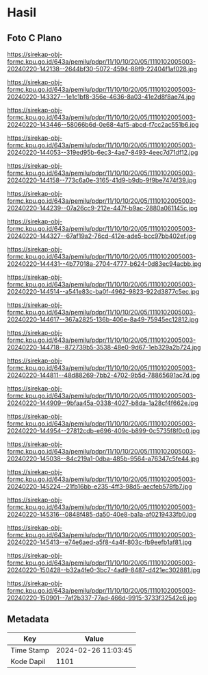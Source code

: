 # Hasil

## Foto C Plano

https://sirekap-obj-formc.kpu.go.id/643a/pemilu/pdpr/11/10/10/20/05/1110102005003-20240220-142138--2644bf30-5072-4594-88f9-22404f1af028.jpg

https://sirekap-obj-formc.kpu.go.id/643a/pemilu/pdpr/11/10/10/20/05/1110102005003-20240220-143327--1e1c1bf8-356e-4636-8a03-41e2d8f8ae74.jpg

https://sirekap-obj-formc.kpu.go.id/643a/pemilu/pdpr/11/10/10/20/05/1110102005003-20240220-143446--58066b6d-0e68-4af5-abcd-f7cc2ac551b6.jpg

https://sirekap-obj-formc.kpu.go.id/643a/pemilu/pdpr/11/10/10/20/05/1110102005003-20240220-144053--319ed95b-6ec3-4ae7-8493-4eec7d71df12.jpg

https://sirekap-obj-formc.kpu.go.id/643a/pemilu/pdpr/11/10/10/20/05/1110102005003-20240220-144158--773c6a0e-3165-41d9-b9db-9f9be7474f39.jpg

https://sirekap-obj-formc.kpu.go.id/643a/pemilu/pdpr/11/10/10/20/05/1110102005003-20240220-144239--07a26cc9-212e-447f-b9ac-2880a061145c.jpg

https://sirekap-obj-formc.kpu.go.id/643a/pemilu/pdpr/11/10/10/20/05/1110102005003-20240220-144327--67af19a2-76cd-412e-ade5-bcc97bb402ef.jpg

https://sirekap-obj-formc.kpu.go.id/643a/pemilu/pdpr/11/10/10/20/05/1110102005003-20240220-144431--4b77018a-2704-4777-b624-0d83ec94acbb.jpg

https://sirekap-obj-formc.kpu.go.id/643a/pemilu/pdpr/11/10/10/20/05/1110102005003-20240220-144514--a541e83c-ba0f-4962-9823-922d3877c5ec.jpg

https://sirekap-obj-formc.kpu.go.id/643a/pemilu/pdpr/11/10/10/20/05/1110102005003-20240220-144617--367a2825-136b-406e-8a49-75945ec12812.jpg

https://sirekap-obj-formc.kpu.go.id/643a/pemilu/pdpr/11/10/10/20/05/1110102005003-20240220-144718--872739b5-3538-48e0-9d67-1eb329a2b724.jpg

https://sirekap-obj-formc.kpu.go.id/643a/pemilu/pdpr/11/10/10/20/05/1110102005003-20240220-144811--48d88269-7bb2-4702-9b5d-78865691ac7d.jpg

https://sirekap-obj-formc.kpu.go.id/643a/pemilu/pdpr/11/10/10/20/05/1110102005003-20240220-144909--9bfaa45a-0338-4027-b8da-1a28cf4f662e.jpg

https://sirekap-obj-formc.kpu.go.id/643a/pemilu/pdpr/11/10/10/20/05/1110102005003-20240220-144954--27812cdb-e696-409c-b899-0c5735f8f0c0.jpg

https://sirekap-obj-formc.kpu.go.id/643a/pemilu/pdpr/11/10/10/20/05/1110102005003-20240220-145038--84c219a1-0dba-485b-9564-a76347c5fe44.jpg

https://sirekap-obj-formc.kpu.go.id/643a/pemilu/pdpr/11/10/10/20/05/1110102005003-20240220-145224--21fb16bb-e235-4ff3-98d5-aecfeb578fb7.jpg

https://sirekap-obj-formc.kpu.go.id/643a/pemilu/pdpr/11/10/10/20/05/1110102005003-20240220-145316--0848f485-da50-40e8-ba1a-af0219433fb0.jpg

https://sirekap-obj-formc.kpu.go.id/643a/pemilu/pdpr/11/10/10/20/05/1110102005003-20240220-145413--e74e6aed-a5f8-4a4f-803c-fb9eefb1af81.jpg

https://sirekap-obj-formc.kpu.go.id/643a/pemilu/pdpr/11/10/10/20/05/1110102005003-20240220-150428--b32a4fe0-3bc7-4ad9-8487-d421ec302881.jpg

https://sirekap-obj-formc.kpu.go.id/643a/pemilu/pdpr/11/10/10/20/05/1110102005003-20240220-150901--7af2b337-77ad-466d-9915-3733f32542c6.jpg


## Metadata

| Key        | Value               |
| ---------- | ------------------- |
| Time Stamp | 2024-02-26 11:03:45 |
| Kode Dapil | 1101                |




